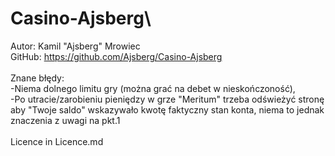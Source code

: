 # Casino-Ajsberg\
Autor: Kamil "Ajsberg" Mrowiec \
GitHub: https://github.com/Ajsberg/Casino-Ajsberg \
    \
    Znane błędy:\
    -Niema dolnego limitu gry (można grać na debet w nieskończoność),\
    -Po utracie/zarobieniu pieniędzy w grze "Meritum" trzeba odświeżyć stronę aby "Twoje saldo" wskazywało kwotę faktyczny stan konta, niema to jednak znaczenia z uwagi na pkt.1\
    \
    Licence in Licence.md
